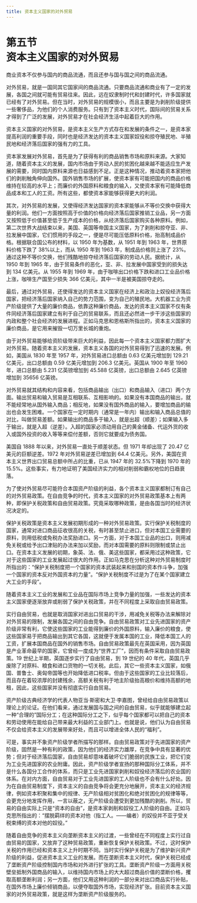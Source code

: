 ```yaml
---
title: 资本主义国家的对外贸易
---
```


# 第五节<br>**资本主义国家的对外贸易**

商业资本不仅参与国内的商品流通，而且还参与国与国之间的商品流通。

对外贸易，就是一国同其它国家间的商品流通。只要商品流通和商业有了一定的发展，各国之间就可能有贸易往来。因此，远在奴隶制时代和封建时代，许多国家就已经有了对外贸易。但在当时，对外贸易的规模很小，而且主要是为剥削阶级提供一些奢侈品，为他们的个人消费服务。只有到了资本主义时代，国际间的贸易关系才得到了广泛的发展，对外贸易才在社会经济生活中起着巨大的作用。

资本主义国家的对外贸易，是资本主义生产方式存在和发展的条件之一，是资本家提高利润的重要手段，同时也是经济发达的资本主义国家奴役和掠夺殖民地、半殖民地和经济落后国家的强有力的工具。

资本家发展对外贸易，首先是为了获得有利的商品销售市场和原料来源。大家知道，随着资本主义的发展，国内市场由于劳动人民的贫困化越来越不能适应生产发展的需要，同时国内原料来源也日益感到不足。正是这种情况，推动着资本家把他们的剥削触角伸向国外。国外销售市场的扩展，使资本家有可能把国内的商品价格维持在较高的水平上；而廉价的外国原料和粮食的输入，又使资本家有可能降低商品成本和工人的工资。所有这些，都使资本家能够获得更大的利润。

其次，对外贸易的发展，又使得经济发达国家的资本家能够从不等价交换中获得大量的利润。他们一方面按照高于价值的价格向经济落后国家推销工业品，另一方面又按照低于价值甚至低于生产成本的价格，从经济落后国家购买各种原料。例如，第二次世界大战结束以来，美国、英国等帝国主义国家，为了剥削和掠夺亚、非、拉发展中国家，它们惯用的手段之一，便是尽可能压低原料价格，抬高制成品价格。根据联合国公布的材料，以 1950 年为基数，从 1951 年到 1963 年，世界原料价格下跌了 38%以上，而从 1950 年到 1963 年，制成品价格则上涨了 23%。通过这种不等价交换，他们残酷地掠夺经济落后国家的劳动人民。据统计，从 1950 年到 1965 年，由于贸易条件的恶化，亚、非、拉发展中国家受到的损失达到 134 亿美元。从 1955 年到 1969 年，由于咖啡出口价格下跌和进口工业品价格上涨，咖啡生产国至少损失 366 亿美元，其中一半是被美国掠夺走的。

最后，通过对外贸易，还使得发达的资本主义国家在经济上和政治上奴役经济落后国家，把经济落后国家纳入自己的势力范围，变为自己的殖民地。大机器工业为资产阶级提供了大量的廉价商品，依靠这种廉价商品，发达的资本主义国家不仅有条件同经济落后国家建立有利于自己的贸易联系，而且还必然进一步干涉这些国家的内政和整个社会经济的发展进程。正如马克思和恩格斯所指出的，资本主义国家的廉价商品，是它用来摧毁一切万里长城的重炮。

由于对外贸易能够给资阶级带来巨大的利益，因此每一个资本主义国家都力图扩大对外贸易。随着资本主义的发展，资本主义各国的对外贸易得到了迅速的发展。例如，美国从 1830 年至 1957 年，对外贸易进口总额由 0.63 亿美元增加到 129.21 亿美元，出口总额由 0.59 亿美元增加到 206.3 亿美元。英国从 1900 年至 1960 年，进口总额由 5.231 亿英镑增加到 45.588 亿英镑，出口总额由 2.645 亿英镑增加到 35656 亿英镑。

对外贸易就其结构和内容来看，包括商品输出（出口）和商品输入（进口）两个方面。输出贸易和输入贸易是互相联系、互相影响的。如果没有本国商品的输出，就不能经常地从国外输入商品；相反地，如果没有国外商品的输入，要增加商品的输出也会发生困难。一个国家在一定时期内（通常是一年内）输出和输入商品总值的对比，叫做贸易差额。如果输出的商品多于输入，就是出超（顺差）；如果输入多于输出，就是入超（逆差）。入超的国家必须动用自己的黄金储备、代运外货的收入或国外投资的收入等等来偿付差额，否则它就要成为债务国。

美国自 1888 年以来，对外贸易一直处于顺差状态。但 1971 年却出现了 20.47 亿美元的巨额逆差。1972 年对外贸易逆差已增加到 64.4 亿美元。另外，美国在资本主义世界出口贸易总额中所占的比重，已从 1947 年的 32.5%下降到 1970 年的 15.5%。这些事实，有力地证明了美国经济实力的相对削弱和霸权地位的日趋衰落。

为了使对外贸易尽可能符合本国资产阶级的利益，各个资本主义国家都制订有自己的对外贸易政策。在自由竞争的时代，资本主义国家的对外贸易政策基本上有两种，即保护关税政策和自由贸易政策。究竟采取哪种政策，是由各国当时的经济状况决定的。

保护关税政策是资本主义发展初期形成的一种对外贸易政策。实行保护关税制度的国家，通常对进口商品征收很高的关税，有时甚至禁止进口，但对本国工业需要的原料，则用低税或免税办法奖励进口。另一方面，对于本国工业品的出口，则用减免关税或给予出口津贴的办法来加以奖励，而对本国需要的原料则限制或禁止出口。在资本主义发展的初期，象英、法、俄、美这些国家，都采用过这种政策，它对于这些国家的工业发展起过很大的作用。正如马克思在分析这种对外贸易制度时所指出的：“保护关税制度把一个国家的资本武装起来和别国的资本作斗争，加强一个国家的资本反对外国资本的力量”。“保护关税制度不过是为了在某个国家建立大工业的手段”。

随着资本主义工业的发展和工业品在国际市场上竞争力量的加强，一些发达的资本主义国家便逐渐放弃或削弱了保护关税政策，并在不同程度上采取自由贸易政策。

实行自由贸易，也就是取消国家对进出口贸易的干涉，用减免关税等办法来解除对对外贸易的限制，发展各国之间的自由竞争。自由贸易政策对工业先进国家的资产阶级非常有利，它使这些国家的工业能得到廉价的外国原料，输入廉价的粮食，使这些国家易于把商品输出到其它各国，这就便于发属本国的工业，降低本国工人的工资，扩展本国商品在国外的销售市场。自由贸易政策最先在英国采用，因为英国是产业革命最早的国家，它曾经一度成为“世界工厂”，因而有条件采取自由贸易政策。19 世纪上半期，英国逐步实行了自由贸易，到 19 世纪的 40 年代，英国几乎废除了对原料、粮食和进口货物的一切关税。此后，其它一些资本主义国家，如俄国、普鲁士、奥匈帝国等也开始降低进口税率。但由于这些国家的工业比较落后，而且存在着较浓厚的封建残余，高额关税有利于地主阶级抬高粮价和维持高额的地租，因此，这些国家并没有彻底实行自由贸易。

资产阶级古典经济学的代表人物亚当·斯密和大卫·李嘉图，曾经给自由贸易政策以理论上的论证。在他们看来，通过发展国与国之间的自由贸易，似乎就能够建立起一种“合理的”国际分工；在这种国际分工之下，似乎每个国家都可以把自己的资本和劳动使用在能给自己带来最大利益的工业部门上。也就是说，他们认为自由贸易不仅会给资本主义的发展带来好处，而且可以增进全体人民的“福利”。

可是，事实并不象资产阶级学者所描写的那样。自由贸易政策对于先进国家的资产阶级，固然是一种有利的政策，因为他们的经济实力雄厚，在竞争中具有显著的优势；但对于经济落后国家，自由贸易却意味着破坏它们脆弱的民族工业，把它们变为工业先进国家的农业附庸。因此，资产阶级学者宣扬的那种国际分工体系，并不是什么各国分工合作的体系，而只是工业先进国家剥削和奴役经济落后的农业国的体系。在对内方面，自由贸易对于工业先进国家的工人阶级也不会有什么好处。因为在自由贸易制度下，资本主义的自由竞争将会更充分地展开，资本主义的经济规律，例如资本积聚和集中的规律、无产阶级相对贫困化和绝对贫困化的规律等等，会更充分地发挥作用，一言以蔽之，无产阶级会遭受到更加残酷的剥削。所以，贸易的自由实际上只是“资本的自由”，是资本家剥削和奴役工人阶级的自由。正如马克思所指出的：“摆脱羁绊的资本对他（指工人。——编者）的奴役并不亚于受关税束缚的资本对他的奴役。”

随着自由竞争的资本主义向垄断资本主义的过渡，一些曾经在不同程度上实行过自由贸易的国家，又放弃了这种贸易政策，重新恢复保护关税政策。不过，这时保护关税的作用已经和资本主义上升时期不同。当时实行保护关税是为了维护新兴资产阶级的利益，促进资本主义工业的发展。而在垄断资本主义时代，保护关税已经成了垄断资产阶级控制国内市场和对外进行扩张的工具。垄断资产阶级一方面用关税壁垒抵制外国商品的输入，以维持国内市场上的大大超过商品价值的垄断价格，攫取高额垄断利润；另一方面，他们又用这种利润的一部分来对出口商品实行补贴，在国外市场上廉价倾销商品，以便夺取国外市场，实现经济扩张。目前资本主义国家的对外贸易政策，就是这样为垄断资产阶级服务的。
